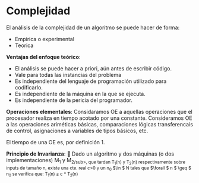 # Complejidad
El análisis de la complejidad de un algoritmo se puede hacer de forma:
* Empirica o experimental
* Teorica

**Ventajas del enfoque teórico**:
* El análisis se puede hacer a priori, aún antes de escribir código.
* Vale para todas las instancias del problema
* Es independiente del lenguaje de programación utilizado para codificarlo.
* Es independiente de la máquina en la que se ejecuta.
* Es independiente de la pericia del programador.

**Operaciones elementales**: Considaramos OE a aquellas operaciones que el procesador realiza en tiempo acotado por una constante. Consideramos OE a las operaciones ariméticas básicas, comparaciones lógicas
transferencais de control, asignaciones a variables de tipos básicos, etc. 

El tiempo de una OE es, por definición 1.

**Principio de Invarianza**:  Dado un algoritmo y dos máquinas (o dos
implementaciones) M<sub>1</sub> y M<sub>2/sub>, que tardan T<sub>1</sub>(n) y T<sub>2</sub>(n)
respectivamente sobre inputs de tamaño n, existe una cte. real c>0 y un n<sub>0</sub> $\in $ N tales que $\forall $ n $ \geq $ n<sub>0</sub>
se verifica que:
            T<sub>1</sub>(n) $\leq$ c * T<sub>2</sub>(n)
